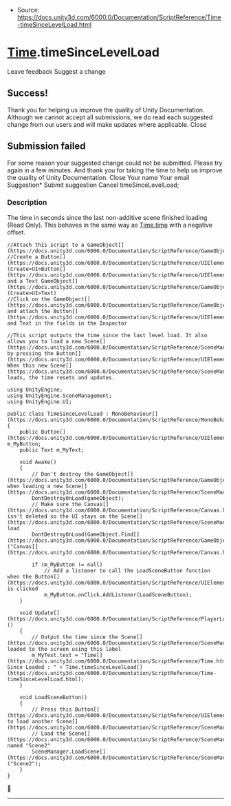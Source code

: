* Source: https://docs.unity3d.com/6000.0/Documentation/ScriptReference/Time-timeSinceLevelLoad.html

#  [Time](https://docs.unity3d.com/6000.0/Documentation/ScriptReference/Time.html).timeSinceLevelLoad
Leave feedback
Suggest a change
## Success!
Thank you for helping us improve the quality of Unity Documentation. Although we cannot accept all submissions, we do read each suggested change from our users and will make updates where applicable.
Close
## Submission failed
For some reason your suggested change could not be submitted. Please <a>try again</a> in a few minutes. And thank you for taking the time to help us improve the quality of Unity Documentation.
Close
Your name Your email Suggestion* Submit suggestion
Cancel
timeSinceLevelLoad; 
### Description
The time in seconds since the last non-additive scene finished loading (Read Only).
This behaves in the same way as [Time.time](https://docs.unity3d.com/6000.0/Documentation/ScriptReference/Time-time.html) with a negative offset.
```
//Attach this script to a GameObject[](https://docs.unity3d.com/6000.0/Documentation/ScriptReference/GameObject.html)
//Create a Button[](https://docs.unity3d.com/6000.0/Documentation/ScriptReference/UIElements.Button.html) (Create>UI>Button[](https://docs.unity3d.com/6000.0/Documentation/ScriptReference/UIElements.Button.html)) and a Text GameObject[](https://docs.unity3d.com/6000.0/Documentation/ScriptReference/GameObject.html) (Create>UI>Text)
//Click on the GameObject[](https://docs.unity3d.com/6000.0/Documentation/ScriptReference/GameObject.html) and attach the Button[](https://docs.unity3d.com/6000.0/Documentation/ScriptReference/UIElements.Button.html) and Text in the fields in the Inspector  
  
//This script outputs the time since the last level load. It also allows you to load a new Scene[](https://docs.unity3d.com/6000.0/Documentation/ScriptReference/SceneManagement.Scene.html) by pressing the Button[](https://docs.unity3d.com/6000.0/Documentation/ScriptReference/UIElements.Button.html). When this new Scene[](https://docs.unity3d.com/6000.0/Documentation/ScriptReference/SceneManagement.Scene.html) loads, the time resets and updates.  
  
using UnityEngine;
using UnityEngine.SceneManagement;
using UnityEngine.UI;  
  
public class TimeSinceLevelLoad : MonoBehaviour[](https://docs.unity3d.com/6000.0/Documentation/ScriptReference/MonoBehaviour.html)
{
    public Button[](https://docs.unity3d.com/6000.0/Documentation/ScriptReference/UIElements.Button.html) m_MyButton;
    public Text m_MyText;  
  
    void Awake()
    {
        // Don't destroy the GameObject[](https://docs.unity3d.com/6000.0/Documentation/ScriptReference/GameObject.html) when loading a new Scene[](https://docs.unity3d.com/6000.0/Documentation/ScriptReference/SceneManagement.Scene.html)
        DontDestroyOnLoad(gameObject);
        // Make sure the Canvas[](https://docs.unity3d.com/6000.0/Documentation/ScriptReference/Canvas.html) isn't deleted so the UI stays on the Scene[](https://docs.unity3d.com/6000.0/Documentation/ScriptReference/SceneManagement.Scene.html) load
        DontDestroyOnLoad(GameObject.Find[](https://docs.unity3d.com/6000.0/Documentation/ScriptReference/GameObject.Find.html)("Canvas[](https://docs.unity3d.com/6000.0/Documentation/ScriptReference/Canvas.html)"));  
  
        if (m_MyButton != null)
            // Add a listener to call the LoadSceneButton function when the Button[](https://docs.unity3d.com/6000.0/Documentation/ScriptReference/UIElements.Button.html) is clicked
            m_MyButton.onClick.AddListener(LoadSceneButton);
    }  
  
    void Update[](https://docs.unity3d.com/6000.0/Documentation/ScriptReference/PlayerLoop.Update.html)()
    {
        // Output the time since the Scene[](https://docs.unity3d.com/6000.0/Documentation/ScriptReference/SceneManagement.Scene.html) loaded to the screen using this label
        m_MyText.text = "Time[](https://docs.unity3d.com/6000.0/Documentation/ScriptReference/Time.html) Since Loaded : " + Time.timeSinceLevelLoad[](https://docs.unity3d.com/6000.0/Documentation/ScriptReference/Time-timeSinceLevelLoad.html);
    }  
  
    void LoadSceneButton()
    {
        // Press this Button[](https://docs.unity3d.com/6000.0/Documentation/ScriptReference/UIElements.Button.html) to load another Scene[](https://docs.unity3d.com/6000.0/Documentation/ScriptReference/SceneManagement.Scene.html)
        // Load the Scene[](https://docs.unity3d.com/6000.0/Documentation/ScriptReference/SceneManagement.Scene.html) named "Scene2"
        SceneManager.LoadScene[](https://docs.unity3d.com/6000.0/Documentation/ScriptReference/SceneManagement.SceneManager.LoadScene.html)("Scene2");
    }
}

```

* * *
